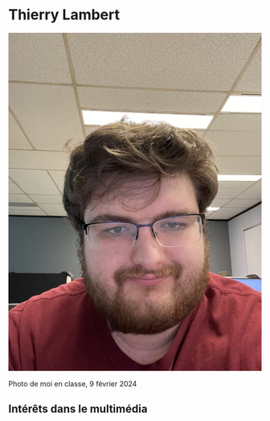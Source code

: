 # Thierry Lambert

![photo](photo_1.jpg)

Photo de moi en classe, 9 février 2024

## **Intérêts dans le multimédia**
